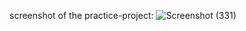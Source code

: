 screenshot of the practice-project: 
![Screenshot (331)](https://github.com/user-attachments/assets/ad226823-3408-4e3e-8333-969fc64a1ff3)
